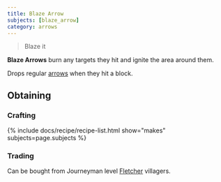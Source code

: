 ```yaml
---
title: Blaze Arrow
subjects: [blaze_arrow]
category: arrows
---
```

> Blaze it

**Blaze Arrows** burn any targets they hit and ignite the area around them. 

Drops regular [arrows](https://minecraft.fandom.com/wiki/Arrow) when they hit a block.

Obtaining
---------

### Crafting
{% include docs/recipe/recipe-list.html show="makes" subjects=page.subjects %}

### Trading
Can be bought from Journeyman level [Fletcher](https://minecraft.fandom.com/wiki/Trading#Fletcher) villagers.